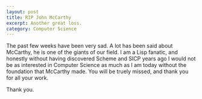```yaml
---
layout: post
title: RIP John McCarthy
excerpt: Another great loss.
category: Computer Science
---
```


The past few weeks have been very sad. A lot has been said about McCarthy, he is one of the giants of our field. 
I am a Lisp fanatic, and honestly without having discovered Scheme and SICP years ago I would not be as interested in 
Computer Science as much as I am today without the foundation that McCarthy made. You will be truely missed, and thank 
you for all your work.

Thank you.